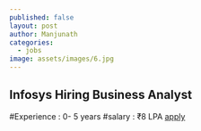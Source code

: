 ```yaml
---
published: false
layout: post
author: Manjunath
categories:
  - jobs
image: assets/images/6.jpg
---
```

## Infosys Hiring Business Analyst
#Experience : 0- 5 years
#salary : ₹8 LPA
[apply](https://lnkd.in/dRRf8RiZ)